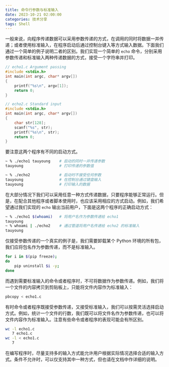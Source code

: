 ```yaml
---
title: 命令行参数与标准输入
date: 2023-10-21 02:00:00
categories: 技术分享
tags: Shell
---
```


一般来说，向程序传递数据可以采用参数传递的方式，在调用的同时将数据一并传递；或者使用标准输入，在程序启动后通过控制台键入等方式输入数据。下面我们通过一个简单的例子说明二者的区别。我们实现一个简单的 `echo` 命令，分别采用参数传递和标准输入两种传递数据的方式，接受一个字符串并打印。

```c
// echo1.c Argument passing
#include <stdin.h>
int main(int argc, char* argv[])
{
	printf("%s\n", argv[1]);
	return 0;
}
```
```c
// echo2.c Standard input
#include <stdio.h>
int main(int argc, char* argv[])
{
	char str[128];
	scanf("%s", str);
	printf("%s\n", str);
	return 0;
}
```

要注意这两个程序有不同的启动方式。

```sh
~ % ./echo1 tauyoung	# 启动的同时一并传递参数
tauyoung				# 打印传递的参数值

~ % ./echo2				# 启动时不接受任何参数
tauyoung				# 在控制台通过键盘输入
tauyoung				# 打印输入的数据
```

在大部分情况下我们可以采用任意一种方式传递数据，只要程序能够正常运行。但是，在配合其他程序或者脚本使用时，也应该采用相应的方式启动。例如，我们希望通过我们实现的 `echo` 输出当前用户，下面是这两个程序的正确启动方式：

```sh
~ % ./echo1 $(whoami)	# 将用户名作为参数传递给 echo1
tauyoung
~ % whoami | ./echo2	# 通过管道将用户名传递给 echo2 的标准输入
tauyoung
```

仅接受参数传递的一个真实的例子是，我们需要卸载某个 Python 环境的所有包，我们应将包名作为参数传递，而不是标准输入。

```sh
for i in $(pip freeze);
do
	pip uninstall $i -y;
done
```

而遇到需要标准输入的命令或者程序时，不可将数据作为参数传递。例如，我们将一个文件的内容拷贝到剪贴板上，只能将文件内容作为标准输入：

```sh
pbcopy < echo1.c
```

有时命令或者程序既接受参数传递，又接受标准输入，我们可以按需灵活选择启动方式。例如，统计一个文件的行数，我们既可以将文件名作为参数传递，也可以将文件内容作为标准输入。注意有些命令或者程序的表现可能会有所区别。

```sh
wc -l echo1.c
   7 echo1.c
wc -l < echo1.c
   7
```

在编写程序时，尽量支持多的输入方式能允许用户根据实际情况选择合适的输入方式。条件不允许时，可以仅支持其中一种方式，但也请在文档中作详细的说明。
